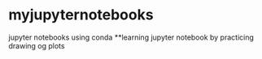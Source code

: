 # myjupyternotebooks
jupyter notebooks using conda
**learning jupyter notebook by practicing drawing og plots
